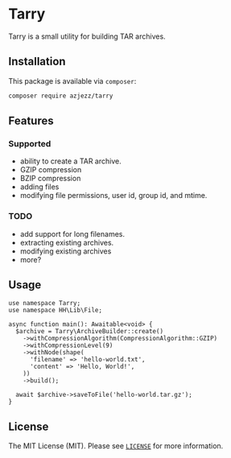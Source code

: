 # Tarry

Tarry is a small utility for building TAR archives.

## Installation

This package is available via `composer`:

```sh
composer require azjezz/tarry
```

## Features

### Supported

- ability to create a TAR archive.
- GZIP compression
- BZIP compression
- adding files
- modifying file permissions, user id, group id, and mtime.

### TODO

- add support for long filenames.
- extracting existing archives.
- modifying existing archives
- more?

## Usage

```hack
use namespace Tarry;
use namespace HH\Lib\File;

async function main(): Awaitable<void> {
  $archive = Tarry\ArchiveBuilder::create()
    ->withCompressionAlgorithm(CompressionAlgorithm::GZIP)
    ->withCompressionLevel(9)
    ->withNode(shape(
      'filename' => 'hello-world.txt',
      'content' => 'Hello, World!',
    ))
    ->build();

  await $archive->saveToFile('hello-world.tar.gz');
}
```

## License

The MIT License (MIT). Please see [`LICENSE`](./LICENSE) for more information.
